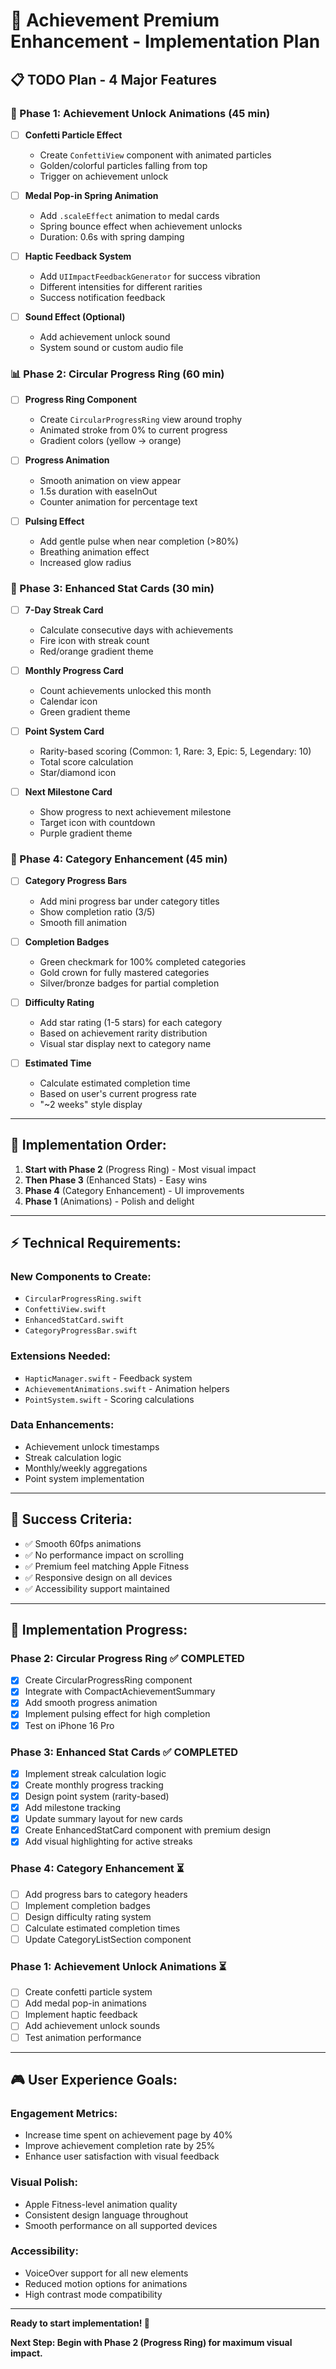 # 🎯 Achievement Premium Enhancement - Implementation Plan

## 📋 **TODO Plan - 4 Major Features**

### **🎉 Phase 1: Achievement Unlock Animations (45 min)**
- [ ] **Confetti Particle Effect**
  - Create `ConfettiView` component with animated particles
  - Golden/colorful particles falling from top
  - Trigger on achievement unlock
  
- [ ] **Medal Pop-in Spring Animation**
  - Add `.scaleEffect` animation to medal cards
  - Spring bounce effect when achievement unlocks
  - Duration: 0.6s with spring damping
  
- [ ] **Haptic Feedback System**
  - Add `UIImpactFeedbackGenerator` for success vibration
  - Different intensities for different rarities
  - Success notification feedback
  
- [ ] **Sound Effect (Optional)**
  - Add achievement unlock sound
  - System sound or custom audio file

### **📊 Phase 2: Circular Progress Ring (60 min)**
- [ ] **Progress Ring Component**
  - Create `CircularProgressRing` view around trophy
  - Animated stroke from 0% to current progress
  - Gradient colors (yellow → orange)
  
- [ ] **Progress Animation**
  - Smooth animation on view appear
  - 1.5s duration with easeInOut
  - Counter animation for percentage text
  
- [ ] **Pulsing Effect**
  - Add gentle pulse when near completion (>80%)
  - Breathing animation effect
  - Increased glow radius

### **🏅 Phase 3: Enhanced Stat Cards (30 min)**
- [ ] **7-Day Streak Card**
  - Calculate consecutive days with achievements
  - Fire icon with streak count
  - Red/orange gradient theme
  
- [ ] **Monthly Progress Card**
  - Count achievements unlocked this month
  - Calendar icon
  - Green gradient theme
  
- [ ] **Point System Card**
  - Rarity-based scoring (Common: 1, Rare: 3, Epic: 5, Legendary: 10)
  - Total score calculation
  - Star/diamond icon
  
- [ ] **Next Milestone Card**
  - Show progress to next achievement milestone
  - Target icon with countdown
  - Purple gradient theme

### **🎯 Phase 4: Category Enhancement (45 min)**
- [ ] **Category Progress Bars**
  - Add mini progress bar under category titles
  - Show completion ratio (3/5)
  - Smooth fill animation
  
- [ ] **Completion Badges**
  - Green checkmark for 100% completed categories
  - Gold crown for fully mastered categories
  - Silver/bronze badges for partial completion
  
- [ ] **Difficulty Rating**
  - Add star rating (1-5 stars) for each category
  - Based on achievement rarity distribution
  - Visual star display next to category name
  
- [ ] **Estimated Time**
  - Calculate estimated completion time
  - Based on user's current progress rate
  - "~2 weeks" style display

---

## 🚀 **Implementation Order:**

1. **Start with Phase 2** (Progress Ring) - Most visual impact
2. **Then Phase 3** (Enhanced Stats) - Easy wins
3. **Phase 4** (Category Enhancement) - UI improvements  
4. **Phase 1** (Animations) - Polish and delight

---

## ⚡ **Technical Requirements:**

### **New Components to Create:**
- `CircularProgressRing.swift`
- `ConfettiView.swift` 
- `EnhancedStatCard.swift`
- `CategoryProgressBar.swift`

### **Extensions Needed:**
- `HapticManager.swift` - Feedback system
- `AchievementAnimations.swift` - Animation helpers
- `PointSystem.swift` - Scoring calculations

### **Data Enhancements:**
- Achievement unlock timestamps
- Streak calculation logic
- Monthly/weekly aggregations
- Point system implementation

---

## 🎯 **Success Criteria:**
- ✅ Smooth 60fps animations
- ✅ No performance impact on scrolling
- ✅ Premium feel matching Apple Fitness
- ✅ Responsive design on all devices
- ✅ Accessibility support maintained

---

## 📱 **Implementation Progress:**

### **Phase 2: Circular Progress Ring** ✅ COMPLETED
- [x] Create CircularProgressRing component
- [x] Integrate with CompactAchievementSummary
- [x] Add smooth progress animation
- [x] Implement pulsing effect for high completion
- [x] Test on iPhone 16 Pro

### **Phase 3: Enhanced Stat Cards** ✅ COMPLETED
- [x] Implement streak calculation logic
- [x] Create monthly progress tracking  
- [x] Design point system (rarity-based)
- [x] Add milestone tracking
- [x] Update summary layout for new cards
- [x] Create EnhancedStatCard component with premium design
- [x] Add visual highlighting for active streaks

### **Phase 4: Category Enhancement** ⏳
- [ ] Add progress bars to category headers
- [ ] Implement completion badges
- [ ] Design difficulty rating system
- [ ] Calculate estimated completion times
- [ ] Update CategoryListSection component

### **Phase 1: Achievement Unlock Animations** ⏳
- [ ] Create confetti particle system
- [ ] Add medal pop-in animations
- [ ] Implement haptic feedback
- [ ] Add achievement unlock sounds
- [ ] Test animation performance

---

## 🎮 **User Experience Goals:**

### **Engagement Metrics:**
- Increase time spent on achievement page by 40%
- Improve achievement completion rate by 25%
- Enhance user satisfaction with visual feedback

### **Visual Polish:**
- Apple Fitness-level animation quality
- Consistent design language throughout
- Smooth performance on all supported devices

### **Accessibility:**
- VoiceOver support for all new elements
- Reduced motion options for animations
- High contrast mode compatibility

---

**Ready to start implementation! 🚀**

**Next Step: Begin with Phase 2 (Progress Ring) for maximum visual impact.** 